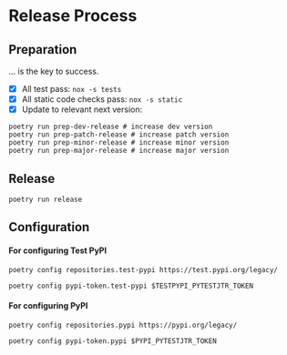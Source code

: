 # Release Process

## Preparation

... is the key to success.

- [x] All test pass: ```nox -s tests```
- [x] All static code checks pass: ```nox -s static```
- [x] Update to relevant next version: 
```
poetry run prep-dev-release # increase dev version
poetry run prep-patch-release # increase patch version
poetry run prep-minor-release # increase minor version
poetry run prep-major-release # increase major version
```

## Release

```
poetry run release
```

## Configuration

#### For configuring Test PyPI

```
poetry config repositories.test-pypi https://test.pypi.org/legacy/

poetry config pypi-token.test-pypi $TESTPYPI_PYTESTJTR_TOKEN

```

#### For configuring PyPI

```
poetry config repositories.pypi https://pypi.org/legacy/

poetry config pypi-token.pypi $PYPI_PYTESTJTR_TOKEN

```
